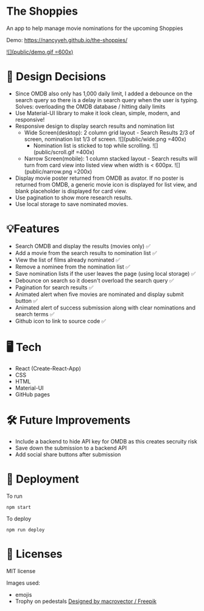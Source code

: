 # The Shoppies

An app to help manage movie nominations for the upcoming Shoppies

Demo: https://nancyyeh.github.io/the-shoppies/

<a href="https://nancyyeh.github.io/the-shoppies/">![](public/demo.gif =600x)</a>

# 💭 Design Decisions

- Since OMDB also only has 1,000 daily limit, I added a debounce on the search query so there is a delay in search query when the user is typing. Solves: overloading the OMDB database / hitting daily limits
- Use Material-UI library to make it look clean, simple, modern, and responsive!
- Responsive design to display search results and nomination list
  - Wide Screen(desktop): 2 column grid layout - Search Results 2/3 of screen, nomination list 1/3 of screen.
    ![](public/wide.png =400x)
    - Nomination list is sticked to top while scrolling.
      ![](public/scroll.gif =400x)
  - Narrow Screen(mobile): 1 column stacked layout - Search results will turn from card view into listed view when width is < 600px.
    ![](public/narrow.png =200x)
- Display movie poster returned from OMDB as avator. If no poster is returned from OMDB, a generic movie icon is displayed for list view, and blank placeholder is displayed for card view.
- Use pagination to show more research results.
- Use local storage to save nominated movies.

# 💡Features

- Search OMDB and display the results (movies only) ✅
- Add a movie from the search results to nomination list ✅
- View the list of films already nominated ✅
- Remove a nominee from the nomination list ✅
- Save nomination lists if the user leaves the page (using local storage) ✅
- Debounce on search so it doesn't overload the search query ✅
- Pagination for search results ✅
- Animated alert when five movies are nominated and display submit button ✅
- Animated alert of success submission along with clear nominations and search terms ✅
- Github icon to link to source code ✅

# 🖥️ Tech

- React (Create-React-App)
- CSS
- HTML
- Material-UI
- GitHub pages

# 🛠️ Future Improvements

- Include a backend to hide API key for OMDB as this creates secruity risk
- Save down the submission to a backend API
- Add social share buttons after submission

# 🚀 Deployment

To run

```
npm start
```

To deploy

```
npm run deploy
```

# 📝 Licenses

MIT license

Images used:

- emojis
- Trophy on pedestals <a href="http://www.freepik.com">Designed by macrovector / Freepik</a>
